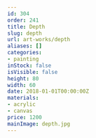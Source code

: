 ```yaml
---
id: 304
order: 241
title: Depth
slug: depth
url: art-works/depth
aliases: []
categories:
- painting
inStock: false
isVisible: false
height: 80
width: 60
date: 2018-01-01T00:00:00Z
materials:
- acrylic
- canvas
price: 1200
mainImage: depth.jpg
---
```

